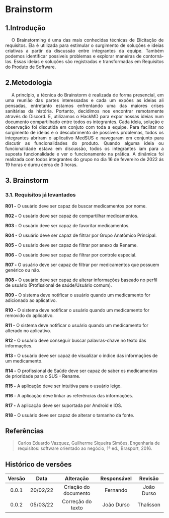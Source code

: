 # Brainstorm

## 1.Introdução

<p style="text-indent: 20px; text-align: justify">
O Brainstorming é uma das mais conhecidas técnicas de Elicitação de requisitos. Ela é utilizada para estimular o surgimento de soluções e ideias criativas a partir da discussão entre integrantes da equipe. Também podemos identificar possiveis problemas e explorar maneiras de contorná-las. Essas ideias e soluções são registradas e transformadas em Requisitos do Produto de Software.
</p>

## 2.Metodologia

<p style="text-indent: 20px; text-align: justify">
A princípio, a técnica do Brainstorm é realizada de forma presencial, em uma reunião das partes interessadas e cada um expões as ideias ali pensadas, entretanto estamos enfrentando uma das maiores crises sanitárias da história. Portanto, decidimos nos
encontrar remotamente através do Discord. E, utilizamos o HackMD para expor nossas ideias num documento compartilhado entre todos os integrantes. Cada ideia, solução e observação foi discutida em conjuto com toda a equipe. Para facilitar no surgimento de ideias e o descubrimento de possíveis problemas, todos os integrantes abriram o aplicativo MedSUS e navegaram em conjunto para discutir
as funcionalidades do produto. Quando alguma ideia ou funcionalidade estava em discussão, todos os integrantes iam para a suposta funcionalidade e ver o funcionamento na prática. A dinâmica foi realizada com todos integrantes do grupo no dia 16 de fevereiro de 2022 ás 19 horas e durou cerca de 3 horas.
</p>

## 3. Brainstorm

### 3.1. Requisitos já levantados

**R01 -** O usuário deve ser capaz de buscar medicamentos por nome.</p>
**R02 -** O usuário deve ser capaz de compartilhar medicamentos.</p>
**R03 -** O usuário deve ser capaz de favoritar medicamentos.</p>
**R04 -** O usuário deve ser capaz de filtrar por Grupo Anatômico Principal.</p>
**R05 -** O usuário deve ser capaz de filtrar por anexo da Rename.</p>
**R06 -** O usuário deve ser capaz de filtrar por controle especial.</p>
**R07 -** O usuário deve ser capaz de filtrar por medicamentos que possuem genérico ou não.</p>
**R08 -** O usuário deve ser capaz de alterar informações baseado no perfil de usuário (Profissional de saúde/Usuário comum).</p>
**R09 -** O sistema deve notificar o usuário quando um medicamento for adicionado ao aplicativo.</p>
**R10 -** O sistema deve notificar o usuário quando um medicamento for removido do aplicativo.</p>
**R11 -** O sistema deve notificar o usuário quando um medicamento for alterado no aplicativo.</p>
**R12 -** O usuário deve conseguir buscar palavras-chave no texto das informações.</p>
**R13 -** O usuário deve ser capaz de visualizar o índice das informações de um medicamento.</p>
**R14 -** O profissional de Saúde deve ser capaz de saber os medicamentos de prioridade para o SUS - Rename.</p>
**R15 -** A aplicação deve ser intuitiva para o usuário leigo.</p>
**R16 -** A aplicação deve linkar as referências das informações.</p>
**R17 -** A aplicação deve ser suportada por Android e IOS.</p>
**R18 -** O usuário deve ser capaz de alterar o tamanho da fonte.</p>

## Referências

> Carlos Eduardo Vazquez, Guilherme Siqueira Simões, Engenharia de requisitos: software orientado ao negócio, 1ª ed., Brasport, 2016.

## Histórico de versões

| Versão |   Data   |      Alteração       | Responsável |  Revisão   |
| :----: | :------: | :------------------: | :---------: | :--------: |
| 0.0.1  | 20/02/22 | Criação do documento |  Fernando   | João Durso |
| 0.0.2  | 05/03/22 |  Correção do texto   | João Durso  | Thalisson  |
